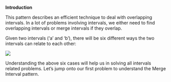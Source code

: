 **Introduction**

  


This pattern describes an efficient technique to deal with overlapping intervals. In a lot of problems involving intervals, we either need to find overlapping intervals or merge intervals if they overlap.

Given two intervals (‘a’ and ‘b’), there will be six different ways the two intervals can relate to each other:

![](https://lwfiles.mycourse.app/systemdesign-public/ee880f23d4c79127417e35cf698e4a9d.png)

Understanding the above six cases will help us in solving all intervals related problems. Let’s jump onto our first problem to understand the Merge Interval pattern.

